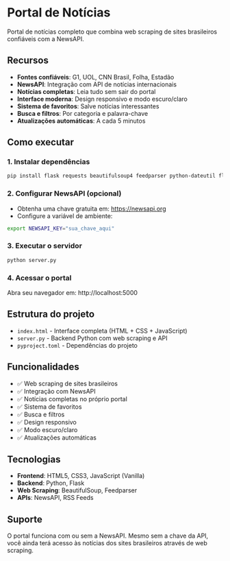 # Portal de Notícias

Portal de notícias completo que combina web scraping de sites brasileiros confiáveis com a NewsAPI.

## Recursos

- **Fontes confiáveis**: G1, UOL, CNN Brasil, Folha, Estadão
- **NewsAPI**: Integração com API de notícias internacionais
- **Notícias completas**: Leia tudo sem sair do portal
- **Interface moderna**: Design responsivo e modo escuro/claro
- **Sistema de favoritos**: Salve notícias interessantes
- **Busca e filtros**: Por categoria e palavra-chave
- **Atualizações automáticas**: A cada 5 minutos

## Como executar

### 1. Instalar dependências
```bash
pip install flask requests beautifulsoup4 feedparser python-dateutil flask-cors
```

### 2. Configurar NewsAPI (opcional)
- Obtenha uma chave gratuita em: https://newsapi.org
- Configure a variável de ambiente:
```bash
export NEWSAPI_KEY="sua_chave_aqui"
```

### 3. Executar o servidor
```bash
python server.py
```

### 4. Acessar o portal
Abra seu navegador em: http://localhost:5000

## Estrutura do projeto

- `index.html` - Interface completa (HTML + CSS + JavaScript)
- `server.py` - Backend Python com web scraping e API
- `pyproject.toml` - Dependências do projeto

## Funcionalidades

- ✅ Web scraping de sites brasileiros
- ✅ Integração com NewsAPI
- ✅ Notícias completas no próprio portal
- ✅ Sistema de favoritos
- ✅ Busca e filtros
- ✅ Design responsivo
- ✅ Modo escuro/claro
- ✅ Atualizações automáticas

## Tecnologias

- **Frontend**: HTML5, CSS3, JavaScript (Vanilla)
- **Backend**: Python, Flask
- **Web Scraping**: BeautifulSoup, Feedparser
- **APIs**: NewsAPI, RSS Feeds

## Suporte

O portal funciona com ou sem a NewsAPI. Mesmo sem a chave da API, você ainda terá acesso às notícias dos sites brasileiros através de web scraping.